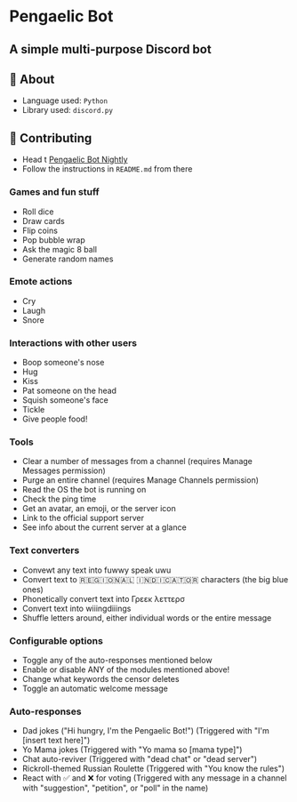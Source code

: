 # Pengaelic Bot

## A simple multi-purpose Discord bot

## 📄 About

- Language used: `Python`
- Library used: `discord.py`

## 🤝 Contributing

- Head t [Pengaelic Bot Nightly](https://github.com/SuperTux20/Pengaelic-Bot-Nightly)
- Follow the instructions in `README.md` from there

### Games and fun stuff

- Roll dice
- Draw cards
- Flip coins
- Pop bubble wrap
- Ask the magic 8 ball
- Generate random names

### Emote actions

- Cry
- Laugh
- Snore

### Interactions with other users

- Boop someone's nose
- Hug
- Kiss
- Pat someone on the head
- Squish someone's face
- Tickle
- Give people food!

### Tools

- Clear a number of messages from a channel (requires Manage Messages permission)
- Purge an entire channel (requires Manage Channels permission)
- Read the OS the bot is running on
- Check the ping time
- Get an avatar, an emoji, or the server icon
- Link to the official support server
- See info about the current server at a glance

### Text converters

- Convewt any text into fuwwy speak uwu
- Convert text to 🇷🇪🇬🇮🇴🇳🇦🇱 🇮🇳🇩🇮🇨🇦🇹🇴🇷 characters (the big blue ones)
- Phonetically convert text into Γρεεκ λεττερσ
- Convert text into wiiingdiiings
- Shuffle letters around, either individual words or the entire message

### Configurable options

- Toggle any of the auto-responses mentioned below
- Enable or disable ANY of the modules mentioned above!
- Change what keywords the censor deletes
- Toggle an automatic welcome message

### Auto-responses

- Dad jokes ("Hi hungry, I'm the Pengaelic Bot!") (Triggered with "I'm [insert text here]")
- Yo Mama jokes (Triggered with "Yo mama so [mama type]")
- Chat auto-reviver (Triggered with "dead chat" or "dead server")
- Rickroll-themed Russian Roulette (Triggered with "You know the rules")
- React with ✅ and ❌ for voting (Triggered with any message in a channel with "suggestion", "petition", or "poll" in the name)
